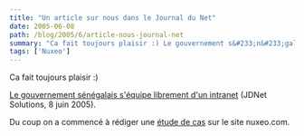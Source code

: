 ```yaml
---
title: "Un article sur nous dans le Journal du Net"
date: 2005-06-08
path: /blog/2005/6/article-nous-journal-net
summary: "Ca fait toujours plaisir :) Le gouvernement s&#233;n&#233;galais s'&#233;quipe librement d'un intranet (JDNet Solutions, 8 juin 2005)."
tags: ['Nuxeo']
---
```


Ca fait toujours plaisir :)

<a href="http://solutions.journaldunet.com/0506/050608_gouvernement_senegalais.shtml">
Le gouvernement s&#233;n&#233;galais s'&#233;quipe librement d'un intranet</a> (JDNet  Solutions, 8 juin 2005).

Du coup on a commenc&#233; &#224; r&#233;diger une <a href="http://www.nuxeo.com/clients/gouvernement-senegalais/">&#233;tude de
cas</a> sur le site nuxeo.com. 

